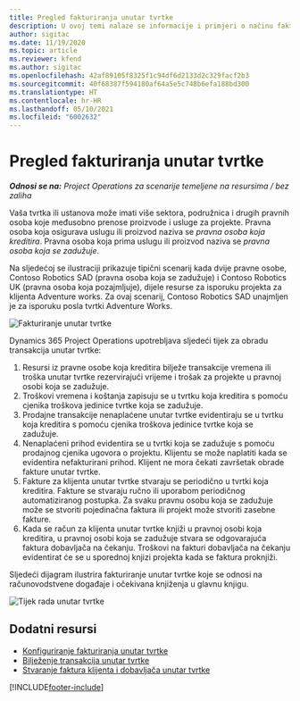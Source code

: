 ```yaml
---
title: Pregled fakturiranja unutar tvrtke
description: U ovoj temi nalaze se informacije i primjeri o načinu fakturiranja projekata unutar tvrtke.
author: sigitac
ms.date: 11/19/2020
ms.topic: article
ms.reviewer: kfend
ms.author: sigitac
ms.openlocfilehash: 42af89105f8325f1c94df6d2133d2c329facf2b3
ms.sourcegitcommit: 40f68387f594180af64a5e5c748b6efa188bd300
ms.translationtype: HT
ms.contentlocale: hr-HR
ms.lasthandoff: 05/10/2021
ms.locfileid: "6002632"
---
```

# <a name="intercompany-invoicing-overview"></a>Pregled fakturiranja unutar tvrtke

_**Odnosi se na:** Project Operations za scenarije temeljene na resursima / bez zaliha_

Vaša tvrtka ili ustanova može imati više sektora, podružnica i drugih pravnih osoba koje međusobno prenose proizvode i usluge za projekte. Pravna osoba koja osigurava uslugu ili proizvod naziva se *pravna osoba koja kreditira*. Pravna osoba koja prima uslugu ili proizvod naziva se *pravna osoba koja se zadužuje*.

Na sljedećoj se ilustraciji prikazuje tipični scenarij kada dvije pravne osobe, Contoso Robotics SAD (pravna osoba koja se zadužuje) i Contoso Robotics UK (pravna osoba koja pozajmljuje), dijele resurse za isporuku projekta za klijenta Adventure works. Za ovaj scenarij, Contoso Robotics SAD unajmljen je za isporuku posla tvrtki Adventure Works.

![Fakturiranje unutar tvrtke](./media/IntercompanyScenario.png) 

Dynamics 365 Project Operations upotrebljava sljedeći tijek za obradu transakcija unutar tvrtke:

1. Resursi iz pravne osobe koja kreditira bilježe transakcije vremena ili troška unutar tvrtke rezervirajući vrijeme i trošak za projekte u pravnoj osobi koja se zadužuje.
2. Troškovi vremena i koštanja zapisuju se u tvrtku koja kreditira s pomoću cjenika troškova jedinice tvrtke koja se zadužuje.
3. Prodajne transakcije nenaplaćene unutar tvrtke evidentiraju se u tvrtku koja kreditira s pomoću cjenika troškova jedinice tvrtke koja se zadužuje.
4. Nenaplaćeni prihod evidentira se u tvrtki koja se zadužuje s pomoću prodajnog cjenika ugovora o projektu. Klijentu se može naplatiti kada se evidentira nefakturirani prihod. Klijent ne mora čekati završetak obrade fakture unutar tvrtke.
5. Fakture za klijenta unutar tvrtke stvaraju se periodično u tvrtki koja kreditira. Fakture se stvaraju ručno ili uporabom periodičnog automatiziranog postupka. Za svaku pravnu osobu koja se zadužuje može se stvoriti pojedinačna faktura ili projekt može stvoriti zasebne fakture.
6. Kada se račun za klijenta unutar tvrtke knjiži u pravnoj osobi koja kreditira, u pravnoj osobi koja se zadužuje stvara se odgovarajuća faktura dobavljača na čekanju. Troškovi na fakturi dobavljača na čekanju evidentirat će se u sporednoj knjizi projekta kada se faktura proknjiži.

Sljedeći dijagram ilustrira fakturiranje unutar tvrtke koje se odnosi na računovodstvene događaje i očekivana knjiženja u glavnu knjigu.

![Tijek rada unutar tvrtke](./media/IntercompanyFlow.png)

## <a name="additional-resources"></a>Dodatni resursi

- [Konfiguriranje fakturiranja unutar tvrtke](configure-intercompany-invoicing.md)
- [Bilježenje transakcija unutar tvrtke](create-intercompany-transactions.md)
- [Stvaranje faktura klijenta i dobavljača unutar tvrtke](create-intercompany-customer-vendor-invoices.md)


[!INCLUDE[footer-include](../includes/footer-banner.md)]